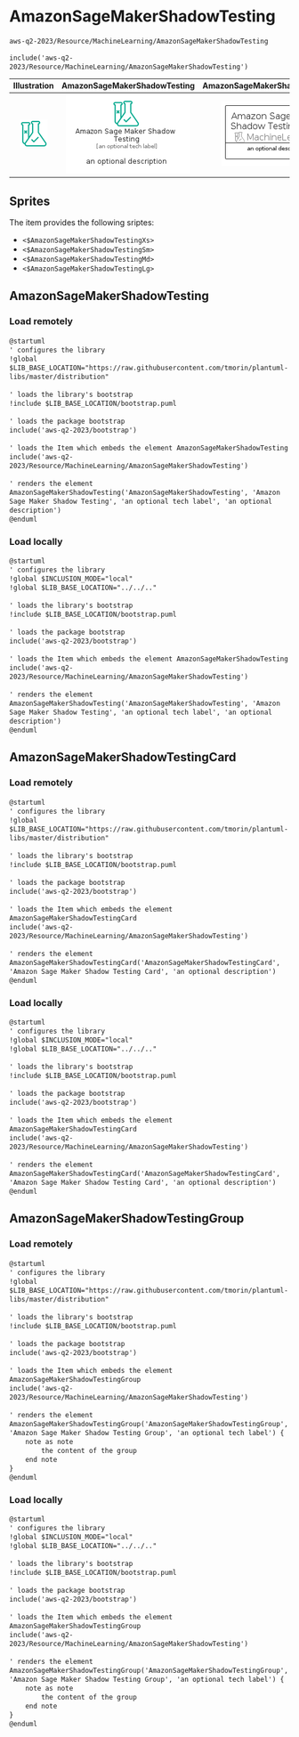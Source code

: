 # AmazonSageMakerShadowTesting


```text
aws-q2-2023/Resource/MachineLearning/AmazonSageMakerShadowTesting
```

```text
include('aws-q2-2023/Resource/MachineLearning/AmazonSageMakerShadowTesting')
```



| Illustration | AmazonSageMakerShadowTesting | AmazonSageMakerShadowTestingCard | AmazonSageMakerShadowTestingGroup |
| :---: | :---: | :---: | :---: |
| ![illustration for Illustration](../../../aws-q2-2023/Resource/MachineLearning/AmazonSageMakerShadowTesting.png) | ![illustration for AmazonSageMakerShadowTesting](../../../aws-q2-2023/Resource/MachineLearning/AmazonSageMakerShadowTesting.Local.png) | ![illustration for AmazonSageMakerShadowTestingCard](../../../aws-q2-2023/Resource/MachineLearning/AmazonSageMakerShadowTestingCard.Local.png) | ![illustration for AmazonSageMakerShadowTestingGroup](../../../aws-q2-2023/Resource/MachineLearning/AmazonSageMakerShadowTestingGroup.Local.png) |



## Sprites
The item provides the following sriptes:

- `<$AmazonSageMakerShadowTestingXs>`
- `<$AmazonSageMakerShadowTestingSm>`
- `<$AmazonSageMakerShadowTestingMd>`
- `<$AmazonSageMakerShadowTestingLg>`





## AmazonSageMakerShadowTesting

### Load remotely
```plantuml
@startuml
' configures the library
!global $LIB_BASE_LOCATION="https://raw.githubusercontent.com/tmorin/plantuml-libs/master/distribution"

' loads the library's bootstrap
!include $LIB_BASE_LOCATION/bootstrap.puml

' loads the package bootstrap
include('aws-q2-2023/bootstrap')

' loads the Item which embeds the element AmazonSageMakerShadowTesting
include('aws-q2-2023/Resource/MachineLearning/AmazonSageMakerShadowTesting')

' renders the element
AmazonSageMakerShadowTesting('AmazonSageMakerShadowTesting', 'Amazon Sage Maker Shadow Testing', 'an optional tech label', 'an optional description')
@enduml
```

### Load locally
```plantuml
@startuml
' configures the library
!global $INCLUSION_MODE="local"
!global $LIB_BASE_LOCATION="../../.."

' loads the library's bootstrap
!include $LIB_BASE_LOCATION/bootstrap.puml

' loads the package bootstrap
include('aws-q2-2023/bootstrap')

' loads the Item which embeds the element AmazonSageMakerShadowTesting
include('aws-q2-2023/Resource/MachineLearning/AmazonSageMakerShadowTesting')

' renders the element
AmazonSageMakerShadowTesting('AmazonSageMakerShadowTesting', 'Amazon Sage Maker Shadow Testing', 'an optional tech label', 'an optional description')
@enduml
```

## AmazonSageMakerShadowTestingCard

### Load remotely
```plantuml
@startuml
' configures the library
!global $LIB_BASE_LOCATION="https://raw.githubusercontent.com/tmorin/plantuml-libs/master/distribution"

' loads the library's bootstrap
!include $LIB_BASE_LOCATION/bootstrap.puml

' loads the package bootstrap
include('aws-q2-2023/bootstrap')

' loads the Item which embeds the element AmazonSageMakerShadowTestingCard
include('aws-q2-2023/Resource/MachineLearning/AmazonSageMakerShadowTesting')

' renders the element
AmazonSageMakerShadowTestingCard('AmazonSageMakerShadowTestingCard', 'Amazon Sage Maker Shadow Testing Card', 'an optional description')
@enduml
```

### Load locally
```plantuml
@startuml
' configures the library
!global $INCLUSION_MODE="local"
!global $LIB_BASE_LOCATION="../../.."

' loads the library's bootstrap
!include $LIB_BASE_LOCATION/bootstrap.puml

' loads the package bootstrap
include('aws-q2-2023/bootstrap')

' loads the Item which embeds the element AmazonSageMakerShadowTestingCard
include('aws-q2-2023/Resource/MachineLearning/AmazonSageMakerShadowTesting')

' renders the element
AmazonSageMakerShadowTestingCard('AmazonSageMakerShadowTestingCard', 'Amazon Sage Maker Shadow Testing Card', 'an optional description')
@enduml
```

## AmazonSageMakerShadowTestingGroup

### Load remotely
```plantuml
@startuml
' configures the library
!global $LIB_BASE_LOCATION="https://raw.githubusercontent.com/tmorin/plantuml-libs/master/distribution"

' loads the library's bootstrap
!include $LIB_BASE_LOCATION/bootstrap.puml

' loads the package bootstrap
include('aws-q2-2023/bootstrap')

' loads the Item which embeds the element AmazonSageMakerShadowTestingGroup
include('aws-q2-2023/Resource/MachineLearning/AmazonSageMakerShadowTesting')

' renders the element
AmazonSageMakerShadowTestingGroup('AmazonSageMakerShadowTestingGroup', 'Amazon Sage Maker Shadow Testing Group', 'an optional tech label') {
    note as note
        the content of the group
    end note
}
@enduml
```

### Load locally
```plantuml
@startuml
' configures the library
!global $INCLUSION_MODE="local"
!global $LIB_BASE_LOCATION="../../.."

' loads the library's bootstrap
!include $LIB_BASE_LOCATION/bootstrap.puml

' loads the package bootstrap
include('aws-q2-2023/bootstrap')

' loads the Item which embeds the element AmazonSageMakerShadowTestingGroup
include('aws-q2-2023/Resource/MachineLearning/AmazonSageMakerShadowTesting')

' renders the element
AmazonSageMakerShadowTestingGroup('AmazonSageMakerShadowTestingGroup', 'Amazon Sage Maker Shadow Testing Group', 'an optional tech label') {
    note as note
        the content of the group
    end note
}
@enduml
```

